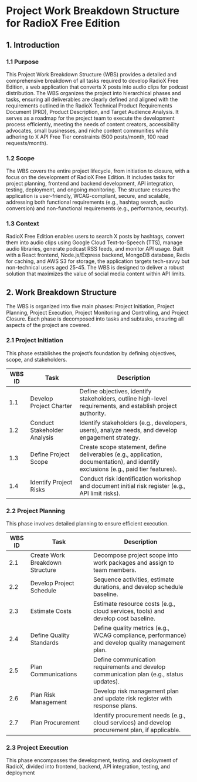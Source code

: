 # Project Work Breakdown Structure for RadioX Free Edition

## 1. Introduction

### 1.1 Purpose
This Project Work Breakdown Structure (WBS) provides a detailed and comprehensive breakdown of all tasks required to develop RadioX Free Edition, a web application that converts X posts into audio clips for podcast distribution. The WBS organizes the project into hierarchical phases and tasks, ensuring all deliverables are clearly defined and aligned with the requirements outlined in the RadioX Technical Product Requirements Document (PRD), Product Description, and Target Audience Analysis. It serves as a roadmap for the project team to execute the development process efficiently, meeting the needs of content creators, accessibility advocates, small businesses, and niche content communities while adhering to X API Free Tier constraints (500 posts/month, 100 read requests/month).

### 1.2 Scope
The WBS covers the entire project lifecycle, from initiation to closure, with a focus on the development of RadioX Free Edition. It includes tasks for project planning, frontend and backend development, API integration, testing, deployment, and ongoing monitoring. The structure ensures the application is user-friendly, WCAG-compliant, secure, and scalable, addressing both functional requirements (e.g., hashtag search, audio conversion) and non-functional requirements (e.g., performance, security).

### 1.3 Context
RadioX Free Edition enables users to search X posts by hashtags, convert them into audio clips using Google Cloud Text-to-Speech (TTS), manage audio libraries, generate podcast RSS feeds, and monitor API usage. Built with a React frontend, Node.js/Express backend, MongoDB database, Redis for caching, and AWS S3 for storage, the application targets tech-savvy but non-technical users aged 25-45. The WBS is designed to deliver a robust solution that maximizes the value of social media content within API limits.

## 2. Work Breakdown Structure

The WBS is organized into five main phases: Project Initiation, Project Planning, Project Execution, Project Monitoring and Controlling, and Project Closure. Each phase is decomposed into tasks and subtasks, ensuring all aspects of the project are covered.

### 2.1 Project Initiation
This phase establishes the project’s foundation by defining objectives, scope, and stakeholders.

| WBS ID | Task | Description |
|--------|------|-------------|
| 1.1 | Develop Project Charter | Define objectives, identify stakeholders, outline high-level requirements, and establish project authority. |
| 1.2 | Conduct Stakeholder Analysis | Identify stakeholders (e.g., developers, users), analyze needs, and develop engagement strategy. |
| 1.3 | Define Project Scope | Create scope statement, define deliverables (e.g., application, documentation), and identify exclusions (e.g., paid tier features). |
| 1.4 | Identify Project Risks | Conduct risk identification workshop and document initial risk register (e.g., API limit risks). |

### 2.2 Project Planning
This phase involves detailed planning to ensure efficient execution.

| WBS ID | Task | Description |
|--------|------|-------------|
| 2.1 | Create Work Breakdown Structure | Decompose project scope into work packages and assign to team members. |
| 2.2 | Develop Project Schedule | Sequence activities, estimate durations, and develop schedule baseline. |
| 2.3 | Estimate Costs | Estimate resource costs (e.g., cloud services, tools) and develop cost baseline. |
| 2.4 | Define Quality Standards | Define quality metrics (e.g., WCAG compliance, performance) and develop quality management plan. |
| 2.5 | Plan Communications | Define communication requirements and develop communication plan (e.g., status updates). |
| 2.6 | Plan Risk Management | Develop risk management plan and update risk register with response plans. |
| 2.7 | Plan Procurement | Identify procurement needs (e.g., cloud services) and develop procurement plan, if applicable. |

### 2.3 Project Execution
This phase encompasses the development, testing, and deployment of RadioX, divided into frontend, backend, API integration, testing, and deployment